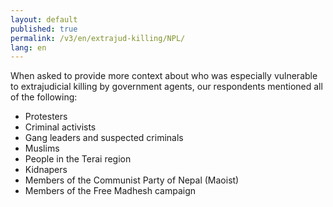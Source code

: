 ```yaml
---
layout: default
published: true
permalink: /v3/en/extrajud-killing/NPL/
lang: en
---
```


When asked to provide more context about who was especially vulnerable to extrajudicial killing by government agents, our respondents mentioned all of the following:
-	Protesters
-	Criminal activists
-	Gang leaders and suspected criminals
-	Muslims
-	People in the Terai region
-	Kidnapers
-	Members of the Communist Party of Nepal (Maoist) 
-	Members of the Free Madhesh campaign
